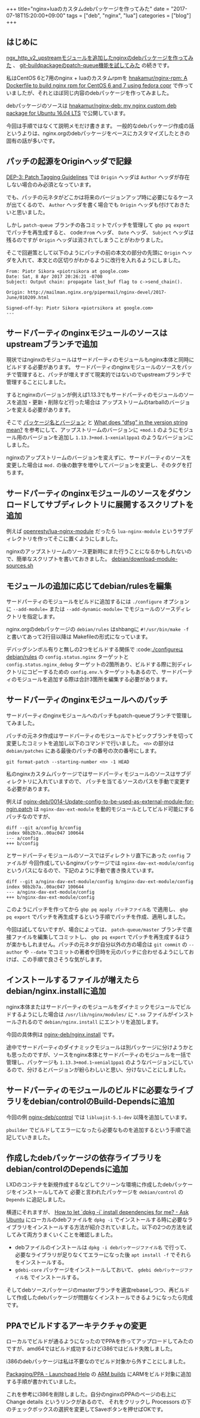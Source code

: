 +++
title="nginx+luaのカスタムdebパッケージを作ってみた"
date = "2017-07-18T15:20:00+09:00"
tags = ["deb", "nginx", "lua"]
categories = ["blog"]
+++


## はじめに

[ngx_http_v2_upstreamモジュールを追加したnginxのdebパッケージを作ってみた](/blog/2017/07/14/build-nginx-deb-with-ngx_http_v2_upstream/) 、 [git-buildpackageのpatch-queue機能を試してみた](/blog/2017/07/14/tried-git-buildpackage-patch-queue/) の続きです。

私はCentOS 6と7用のnginx + luaのカスタムrpmを
[hnakamur/nginx-rpm: A Dockerfile to build nginx rpm for CentOS 6 and 7 using fedora copr](https://github.com/hnakamur/nginx-rpm)
で作っていましたが、それとほぼ同じ内容のdebパッケージを作ってみました。

debパッケージのソースは
[hnakamur/nginx-deb: my nginx custom deb package for Ubuntu 16.04 LTS](https://github.com/hnakamur/nginx-deb)
で公開しています。

今回は手順ではなくて説明メモだけ書きます。
一般的なdebパッケージ作成の話というよりは、nginx.orgのdebパッケージをベースにカスタマイズしたときの固有の話が多いです。

## パッチの起源をOriginヘッダで記録

[DEP-3: Patch Tagging Guidelines](http://dep.debian.net/deps/dep3/) では `Origin` ヘッダは
`Author` ヘッダが存在しない場合のみ必須となっています。

でも、パッチの元ネタがどこかは将来のバージョンアップ時に必要になるケースが出てくるので、 `Author` ヘッダを書く場合でも `Origin` ヘッダも付けておきたいと思いました。

しかし `patch-queue` ブランチの各コミットでパッチを管理して `gbp pq export` でパッチを再生成すると、
code:`From` ヘッダ、 `Date` ヘッダ、 `Subject` ヘッダは残るのですが `Origin` ヘッダは消されてしまうことがわかりました。

そこで回避策として以下のようにパッチの前の本文の部分の先頭に `Origin` ヘッダを入れて、本文との区切りがわかるように改行を入れるようにしました。

```console
From: Piotr Sikora <piotrsikora at google.com>
Date: Sat, 8 Apr 2017 20:26:21 -0700
Subject: Output chain: propagate last_buf flag to c->send_chain().

Origin: http://mailman.nginx.org/pipermail/nginx-devel/2017-June/010209.html

Signed-off-by: Piotr Sikora <piotrsikora at google.com>
---
```

## サードパーティのnginxモジュールのソースはupstreamブランチで追加

現状ではnginxのモジュールはサードパーティのモジュールもnginx本体と同時にビルドする必要があります。
サードパーティのnginxモジュールのソースをパッチで管理すると、パッチが増えすぎて現実的ではないのでupstreamブランチで管理することにしました。

するとnginxのバージョンが例えば1.13.3でもサードパーティのモジュールのソースを追加・更新・削除など行った場合は
アップストリームのtarballのバージョンを変える必要があります。

そこで
[パッケージ名とバージョン](https://www.debian.org/doc/manuals/maint-guide/first.ja.html#namever) と
[What does “dfsg” in the version string mean?](https://wiki.debian.org/DebianMentorsFaq#What_does_.2BIBw-dfsg.2BIB0_in_the_version_string_mean.3F)
を参考にして、アップストリームのバージョンに `+mod.1` のようにモジュール用のバージョンを追加し
`1.13.3+mod.1~xenial1ppa1` のようなバージョンにしました。

nginxのアップストリームのバージョンを変えずに、サードパーティのソースを変更した場合は `mod.` の後の数字を増やしてバージョンを変更し、そのタグを打ちます。

## サードパーティのnginxモジュールのソースをダウンロードしてサブディレクトリに展開するスクリプトを追加

例えば
[openresty/lua-nginx-module](https://github.com/openresty/lua-nginx-module)
だったら `lua-nginx-module` というサブディレクトリを作ってそこに置くようにしました。

nginxのアップストリームのソース更新時にまた行うことになるかもしれないので、簡単なスクリプトを書いておきました。
[debian/download-module-sources.sh](https://github.com/hnakamur/nginx-deb/blob/48c12f3100a568024027ee5de74579f44e78de98/debian/download-module-sources.sh)

## モジュールの追加に応じてdebian/rulesを編集

サードパーティのモジュールをビルドに追加するには `./configure` オプションに
`--add-module=` または `--add-dynamic-module=` でモジュールのソースディレクトリを指定します。

nginx.orgのdebパッケージの `debian/rules` はshbangに `#!/usr/bin/make -f` と書いてあって2行目以降は
Makefileの形式になっています。

デバッグシンボル有りと無しの2つをビルドする関係で :code:[./configure` は `debian/rules](https://github.com/hnakamur/nginx-deb/blob/48c12f3100a568024027ee5de74579f44e78de98/debian/rules) の `config.status.nginx` ターゲットと
`config.status.nginx_debug` ターゲットの2箇所あり、ビルドする際に別ディレクトリにコピーするための `config.env.%` ターゲットもあるので、サードパーティのモジュールを追加する際は合計3箇所を編集する必要があります。

## サードパーティのnginxモジュールへのパッチ

サードパーティのnginxモジュールへのパッチもpatch-queueブランチで管理してみました。

パッチの元ネタ作成はサードパーティのモジュールでトピックブランチを切って変更したコミットを追加し以下のコマンドで行いました。 `<n>` の部分は `debian/patches` にある最後のパッチの番号の次の番号にします。

```console
git format-patch --starting-number <n> -1 HEAD
```

私のnginxカスタムパッケージではサードパーティモジュールのソースはサブディレクトリに入れていますので、
パッチを当てるソースのパスを手動で変更する必要があります。

例えば
[nginx-deb/0014-Update-config-to-be-used-as-external-module-for-ngin.patch](https://github.com/hnakamur/nginx-deb/blob/48c12f3100a568024027ee5de74579f44e78de98/debian/patches/0014-Update-config-to-be-used-as-external-module-for-ngin.patch)
は `nginx-dav-ext-module` を動的モジュールとしてビルド可能にするパッチなのですが、

```text
diff --git a/config b/config
index 98b2b7a..00ac047 100644
--- a/config
+++ b/config
```

とサードパーティモジュールのソースではディレクトリ直下にあった `config` ファイルが
今回作成しているnginxパッケージでは `nginx-dav-ext-module/config` というパスになるので、下記のように手動で書き換えています。

```text
diff --git a/nginx-dav-ext-module/config b/nginx-dav-ext-module/config
index 98b2b7a..00ac047 100644
--- a/nginx-dav-ext-module/config
+++ b/nginx-dav-ext-module/config
```

このようにパッチを作ってから `gbp pq apply パッチファイル名` で適用し、 `gbp pq export` でパッチを再生成するという手順でパッチを作成、適用しました。

今回は試してないですが、場合によっては、 `patch-queue/master` ブランチで直接ファイルを編集してコミットし、 `gbp pq export` でパッチを再生成するほうが楽かもしれません。パッチの元ネタが自分以外の方の場合は `git commit` の `--author` や `--date` でコミットの著者や日時を元のパッチに合わせるようにしておけば、この手順で良さそうな気がします。

## インストールするファイルが増えたらdebian/nginx.installに追加

nginx本体またはサードパーティのモジュールをダイナミックモジュールでビルドするようにした場合は `/usr/lib/nginx/modules/` に `*.so` ファイルがインストールされるので `debian/nginx.install` にエントリを追加します。

今回の具体例は
[nginx-deb/nginx.install](https://github.com/hnakamur/nginx-deb/blob/48c12f3100a568024027ee5de74579f44e78de98/debian/nginx.install)
です。

途中でサードパーティのダイナミックモジュールは別パッケージに分けようかとも思ったのですが、ソースをnginx本体とサードパーティのモジュールを一括で管理し、パッケージも `1.13.3+mod.1~xenial1ppa1` のようなバージョンにしているので、分けるとバージョンが紛らわしいと思い、分けないことにしました。

## サードパーティのモジュールのビルドに必要なライブラリをdebian/controlのBuild-Dependsに追加

今回の例
[nginx-deb/control](https://github.com/hnakamur/nginx-deb/blob/48c12f3100a568024027ee5de74579f44e78de98/debian/control)
では `libluajit-5.1-dev` 以降を追加しています。

`pbuilder` でビルドしてエラーになったら必要なものを追加するという手順で追記していきました。

## 作成したdebパッケージの依存ライブラリをdebian/controlのDependsに追加

LXDのコンテナを新規作成するなどしてクリーンな環境に作成したdebパッケージをインストールしてみて
必要と言われたパッケージを `debian/control` の `Depends` に追記しました。

横道にそれますが、
[How to let \`dpkg -i\` install dependencies for me? - Ask Ubuntu](https://askubuntu.com/questions/40011/how-to-let-dpkg-i-install-dependencies-for-me)
にローカルのdebファイルを `dpkg -i` でインストールする時に必要なライブラリをインストールする方法が紹介されていました。以下の2つの方法を試してみて両方うまくいくことを確認しました。

* debファイルのインストールは `dpkg -i debパッケージファイル名` で行って、必要なライブラリが足りなくてエラーになった後 `apt install -f` でそれらをインストールする。
* `gdebi-core` パッケージをインストールしておいて、 `gdebi debパッケージファイル名` でインストールする。

そしてdebソースパッケージのmasterブランチを適宜rebaseしつつ、再ビルドして作成したdebパッケージが問題なくインストールできるようになったら完成です。

## PPAでビルドするアーキテクチャの変更

ローカルでビルドが通るようになったのでPPAを作ってアップロードしてみたのですが、amd64ではビルド成功するけどi386ではビルド失敗しました。

i386のdebパッケージは私は不要なのでビルド対象から外すことにしました。

[Packaging/PPA - Launchpad Help](https://help.launchpad.net/Packaging/PPA?action=show&redirect=PPA) の
[ARM builds](https://dev.launchpad.net/CommunityARMBuilds) にARMをビルド対象に追加する手順が書かれていました。

これを参考にi386を削除しました。自分のnginxのPPAのページの右上に Change details というリンクがあるので、
それをクリックし Processors の下のチェックボックスの選択を変更してSaveボタンを押せばOKです。
